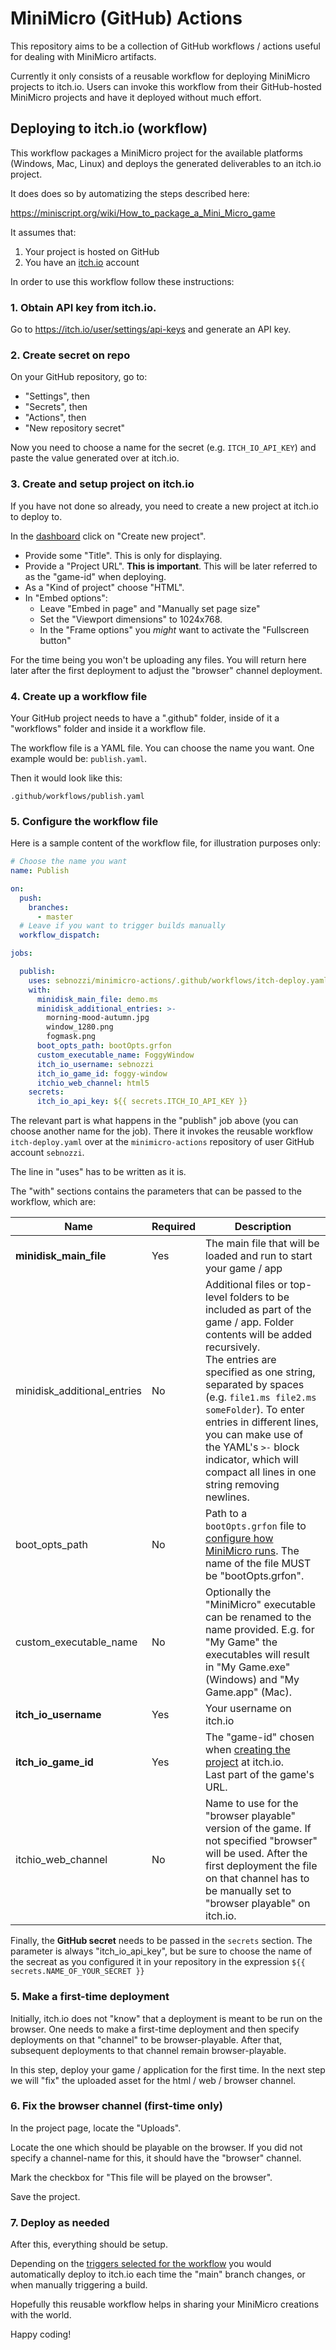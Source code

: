 
# MiniMicro (GitHub) Actions

This repository aims to be a collection of GitHub workflows / actions useful for dealing with MiniMicro artifacts.

Currently it only consists of a reusable workflow for deploying MiniMicro projects to itch.io. Users can invoke this workflow from their GitHub-hosted MiniMicro projects and have it deployed without much effort.

## Deploying to itch.io (workflow)

This workflow packages a MiniMicro project for the available platforms (Windows, Mac, Linux) and deploys the generated deliverables to an itch.io project.

It does does so by automatizing the steps described here:

https://miniscript.org/wiki/How_to_package_a_Mini_Micro_game

It assumes that:

1. Your project is hosted on GitHub
2. You have an [itch.io](https://itch.io/dashboard) account

In order to use this workflow follow these instructions:

### 1. Obtain API key from itch.io.

Go to https://itch.io/user/settings/api-keys and generate an API key.

### 2. Create secret on repo

On your GitHub repository, go to:

* "Settings", then
* "Secrets", then
* "Actions", then
* "New repository secret"

Now you need to choose a name for the secret (e.g. `ITCH_IO_API_KEY`) and paste the value generated over at itch.io.

### 3. <a name="creating-project"></a>Create and setup project on itch.io

If you have not done so already, you need to create a new project at itch.io to deploy to.

In the [dashboard](https://itch.io/dashboard) click on "Create new project".

* Provide some "Title". This is only for displaying.
* Provide a "Project URL". **This is important**. This will be later referred to as the "game-id" when deploying.
* As a "Kind of project" choose "HTML".
* In "Embed options":
  * Leave "Embed in page" and "Manually set page size"
  * Set the "Viewport dimensions" to 1024x768.
  * In the "Frame options" you _might_ want to activate the "Fullscreen button"

For the time being you won't be uploading any files. You will return here later after the first deployment to adjust the "browser" channel deployment.

### 4. Create up a workflow file

Your GitHub project needs to have a ".github" folder, inside of it a "workflows" folder and inside it a workflow file.

The workflow file is a YAML file. You can choose the name you want. One example would be: `publish.yaml`.

Then it would look like this:

```
.github/workflows/publish.yaml
```

### 5. Configure the workflow file

Here is a sample content of the workflow file, for illustration purposes only:

```yaml
# Choose the name you want
name: Publish

on:
  push:
    branches:
      - master
  # Leave if you want to trigger builds manually
  workflow_dispatch:

jobs:

  publish:
    uses: sebnozzi/minimicro-actions/.github/workflows/itch-deploy.yaml@main
    with:
      minidisk_main_file: demo.ms
      minidisk_additional_entries: >-
        morning-mood-autumn.jpg
        window_1280.png
        fogmask.png
      boot_opts_path: bootOpts.grfon
      custom_executable_name: FoggyWindow
      itch_io_username: sebnozzi
      itch_io_game_id: foggy-window
      itchio_web_channel: html5
    secrets:
      itch_io_api_key: ${{ secrets.ITCH_IO_API_KEY }}
```

The relevant part is what happens in the "publish" job above (you can choose another name for the job). There it invokes the reusable workflow `itch-deploy.yaml` over at the `minimicro-actions` repository of user GitHub account `sebnozzi`.

The line in "uses" has to be written as it is.

The "with" sections contains the parameters that can be passed to the workflow, which are:

| Name    | Required | Description |
|---------|---------|----------------------------------------------------------------------|
| **minidisk_main_file** | Yes | The main file that will be loaded and run to start your game / app |
| minidisk_additional_entries | No | Additional files or top-level folders to be included as part of the game / app. Folder contents will be added recursively.<br/>The entries are specified as one string, separated by spaces (e.g. `file1.ms file2.ms someFolder`). To enter entries in different lines, you can make use of the YAML's `>-` block indicator, which will compact all lines in one string removing newlines. |
| boot_opts_path | No | Path to a `bootOpts.grfon` file to [configure how MiniMicro runs](https://miniscript.org/wiki/BootOpts.grfon). The name of the file MUST be "bootOpts.grfon". |
| custom_executable_name | No | Optionally the "MiniMicro" executable can be renamed to the name provided. E.g. for "My Game" the executables will result in "My Game.exe" (Windows) and "My Game.app" (Mac). |
| **itch_io_username** | Yes | Your username on itch.io |
| **itch_io_game_id** | Yes | The "game-id" chosen when [creating the project](#creating-project) at itch.io. <br/>Last part of the game's URL. |
| itchio_web_channel | No | Name to use for the "browser playable" version of the game. If not specified "browser" will be used. After the first deployment the file on that channel has to be manually set to "browser playable" on itch.io. |

Finally, the **GitHub secret** needs to be passed in the `secrets` section. The parameter is always "itch_io_api_key", but be sure to choose the name of the secreat as you configured it in your repository in the expression `${{ secrets.NAME_OF_YOUR_SECRET }}`

### 5. Make a first-time deployment

Initially, itch.io does not "know" that a deployment is meant to be run on the browser. One needs to make a first-time deployment and then specify deployments on that "channel" to be browser-playable. After that, subsequent deployments to that channel remain browser-playable.

In this step, deploy your game / application for the first time. In the next step we will "fix" the uploaded asset for the html / web / browser channel.

### 6. Fix the browser channel (first-time only)

In the project page, locate the "Uploads".

Locate the one which should be playable on the browser. If you did not specify a channel-name for this, it should have the "browser" channel.

Mark the checkbox for "This file will be played on the browser".

Save the project.

### 7. Deploy as needed

After this, everything should be setup.

Depending on the [triggers selected for the workflow](https://docs.github.com/en/actions/using-workflows/events-that-trigger-workflows) you would automatically deploy to itch.io each time the "main" branch changes, or when manually triggering a build.

Hopefully this reusable workflow helps in sharing your MiniMicro creations with the world.

Happy coding!
